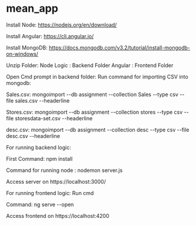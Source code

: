 # mean_app
Install Node:
https://nodejs.org/en/download/

Install Angular:
https://cli.angular.io/

Install MongoDB:
https://docs.mongodb.com/v3.2/tutorial/install-mongodb-on-windows/

Unzip Folder:
Node Logic : Backend Folder
Angular : Frontend Folder

Open Cmd prompt in backend folder:
Run command for importing CSV into mongodb:

Sales.csv: mongoimport --db assignment --collection Sales --type csv --file sales.csv --headerline

Stores.csv: mongoimport --db assignment --collection stores --type csv --file storesdata-set.csv --headerline

desc.csv: mongoimport --db assignment --collection desc --type csv --file desc.csv --headerline

For running backend logic:

First Command: npm install

Command for running node : nodemon server.js

Access server on https://localhost:3000/


For running frontend logic:
Run cmd

Command: ng serve --open

Access frontend on https://localhost:4200


